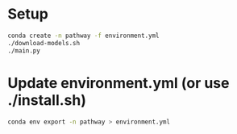 # Setup

```sh
conda create -n pathway -f environment.yml
./download-models.sh
./main.py
```

# Update environment.yml (or use ./install.sh)

```sh
conda env export -n pathway > environment.yml
```